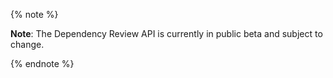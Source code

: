 {% note %}

**Note**: The Dependency Review API is currently in public beta and subject to change.

{% endnote %}
